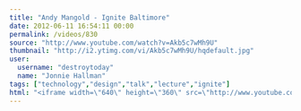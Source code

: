 ```yaml
---
title: "Andy Mangold - Ignite Baltimore"
date: 2012-06-11 16:54:11 00:00
permalink: /videos/830
source: "http://www.youtube.com/watch?v=Akb5c7wMh9U"
thumbnail: "http://i2.ytimg.com/vi/Akb5c7wMh9U/hqdefault.jpg"
user:
  username: "destroytoday"
  name: "Jonnie Hallman"
tags: ["technology","design","talk","lecture","ignite"]
html: "<iframe width=\"640\" height=\"360\" src=\"http://www.youtube.com/embed/Akb5c7wMh9U?wmode=transparent&fs=1&feature=oembed\" frameborder=\"0\" allowfullscreen></iframe>"
---
```


